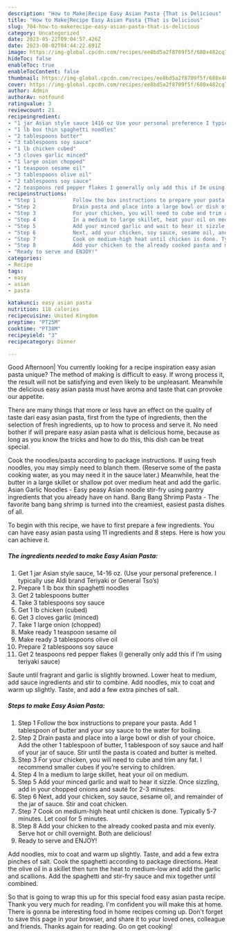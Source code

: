 ```yaml
---
description: "How to Make|Recipe Easy Asian Pasta {That is Delicious"
title: "How to Make|Recipe Easy Asian Pasta {That is Delicious"
slug: 704-how-to-makerecipe-easy-asian-pasta-that-is-delicious
category: Uncategorized
date: 2023-05-22T09:04:57.426Z
date: 2023-08-02T04:44:22.691Z
image: https://img-global.cpcdn.com/recipes/ee8bd5a2f8709f5f/680x482cq70/easy-asian-pasta-recipe-main-photo.jpg
hideToc: false
enableToc: true
enableTocContent: false
thumbnail: https://img-global.cpcdn.com/recipes/ee8bd5a2f8709f5f/680x482cq70/easy-asian-pasta-recipe-main-photo.jpg
cover: https://img-global.cpcdn.com/recipes/ee8bd5a2f8709f5f/680x482cq70/easy-asian-pasta-recipe-main-photo.jpg
author: Admin
authorAv: notfound
ratingvalue: 3
reviewcount: 21
recipeingredient:
- "1 jar Asian style sauce 1416 oz Use your personal preference I typically use Aldi brand Teriyaki or General Tsos"
- "1 lb box thin spaghetti noodles"
- "2 tablespoons butter"
- "3 tablespoons soy sauce"
- "1 lb chicken cubed"
- "3 cloves garlic minced"
- "1 large onion chopped"
- "1 teaspoon sesame oil"
- "3 tablespoons olive oil"
- "2 tablespoons soy sauce"
- "2 teaspoons red pepper flakes I generally only add this if Im using teriyaki sauce"
recipeinstructions:
- "Step 1            Follow the box instructions to prepare your pasta. Add 1 tablespoon of butter and your soy sauce to the water for boiling."
- "Step 2            Drain pasta and place into a large bowl or dish of your choice. Add the other 1 tablespoon of butter, 1 tablespoon of soy sauce and half of your jar of sauce. Stir until the pasta is coated and butter is melted."
- "Step 3            For your chicken, you will need to cube and trim any fat. I recommend smaller cubes if you’re serving to children."
- "Step 4            In a medium to large skillet, heat your oil on medium."
- "Step 5            Add your minced garlic and wait to hear it sizzle. Once sizzling, add in your chopped onions and sauté for 2-3 minutes."
- "Step 6            Next, add your chicken, soy sauce, sesame oil, and remainder of the jar of sauce. Stir and coat chicken."
- "Step 7            Cook on medium-high heat until chicken is done. Typically 5-7 minutes. Let cool for 5 minutes."
- "Step 8            Add your chicken to the already cooked pasta and mix evenly. Serve hot or chill overnight. Both are delicious!"
- "Ready to serve and ENJOY!"
categories:
- Recipe
tags:
- easy
- asian
- pasta

katakunci: easy asian pasta 
nutrition: 118 calories
recipecuisine: United Kingdom
preptime: "PT25M"
cooktime: "PT38M"
recipeyield: "3"
recipecategory: Dinner

---
```



Good Afternoon| You currently looking for a recipe inspiration easy asian pasta unique? The method of making is difficult to easy. If wrong process it, the result will not be satisfying and even likely to be unpleasant. Meanwhile the delicious easy asian pasta must have aroma and taste that can provoke our appetite.






There are many things that more or less have an effect on the quality of taste dari easy asian pasta, first from the type of ingredients, then the selection of fresh ingredients, up to how to process and serve it. No need bother if will prepare easy asian pasta what is delicious home, because as long as you know the tricks and how to do this, this dish can be treat special.


Cook the noodles/pasta according to package instructions. If using fresh noodles, you may simply need to blanch them. (Reserve some of the pasta cooking water, as you may need it in the sauce later.) Meanwhile, heat the butter in a large skillet or shallow pot over medium heat and add the garlic. Asian Garlic Noodles - Easy peasy Asian noodle stir-fry using pantry ingredients that you already have on hand. Bang Bang Shrimp Pasta - The favorite bang bang shrimp is turned into the creamiest, easiest pasta dishes of all.


To begin with this recipe, we have to first prepare a few ingredients. You can have easy asian pasta using 11 ingredients and 8 steps. Here is how you can achieve it.

<!--inarticleads1-->

##### The ingredients needed to make Easy Asian Pasta:

1. Get 1 jar Asian style sauce, 14-16 oz. (Use your personal preference. I typically use Aldi brand Teriyaki or General Tso’s)
1. Prepare 1 lb box thin spaghetti noodles
1. Get 2 tablespoons butter
1. Take 3 tablespoons soy sauce
1. Get 1 lb chicken (cubed)
1. Get 3 cloves garlic (minced)
1. Take 1 large onion (chopped)
1. Make ready 1 teaspoon sesame oil
1. Make ready 3 tablespoons olive oil
1. Prepare 2 tablespoons soy sauce
1. Get 2 teaspoons red pepper flakes (I generally only add this if I’m using teriyaki sauce)


Saute until fragrant and garlic is slightly browned. Lower heat to medium, add sauce ingredients and stir to combine. Add noodles, mix to coat and warm up slightly. Taste, and add a few extra pinches of salt. 

<!--inarticleads2-->

##### Steps to make Easy Asian Pasta:

1. Step 1            Follow the box instructions to prepare your pasta. Add 1 tablespoon of butter and your soy sauce to the water for boiling.
1. Step 2            Drain pasta and place into a large bowl or dish of your choice. Add the other 1 tablespoon of butter, 1 tablespoon of soy sauce and half of your jar of sauce. Stir until the pasta is coated and butter is melted.
1. Step 3            For your chicken, you will need to cube and trim any fat. I recommend smaller cubes if you’re serving to children.
1. Step 4            In a medium to large skillet, heat your oil on medium.
1. Step 5            Add your minced garlic and wait to hear it sizzle. Once sizzling, add in your chopped onions and sauté for 2-3 minutes.
1. Step 6            Next, add your chicken, soy sauce, sesame oil, and remainder of the jar of sauce. Stir and coat chicken.
1. Step 7            Cook on medium-high heat until chicken is done. Typically 5-7 minutes. Let cool for 5 minutes.
1. Step 8            Add your chicken to the already cooked pasta and mix evenly. Serve hot or chill overnight. Both are delicious!
1. Ready to serve and ENJOY!

Add noodles, mix to coat and warm up slightly. Taste, and add a few extra pinches of salt. Cook the spaghetti according to package directions. Heat the olive oil in a skillet then turn the heat to medium-low and add the garlic and scallions. Add the spaghetti and stir-fry sauce and mix together until combined. 

So that is going to wrap this up for this special food easy asian pasta recipe. Thank you very much for reading. I'm confident you will make this at home. There is gonna be interesting food in home recipes coming up. Don't forget to save this page in your browser, and share it to your loved ones, colleague and friends. Thanks again for reading. Go on get cooking!
